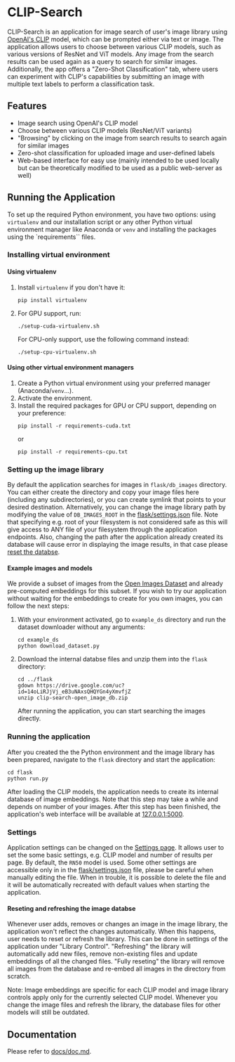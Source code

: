 # CLIP-Search

CLIP-Search is an application for image search of user's image library using [OpenAI's CLIP](https://github.com/openai/CLIP) model, which can be prompted either via text or image. The application allows users to choose between various CLIP models, such as various versions of ResNet and ViT models. Any image from the search results can be used again as a query to search for similar images. Additionally, the app offers a "Zero-Shot Classification" tab, where users can experiment with CLIP's capabilities by submitting an image with multiple text labels to perform a classification task.

## Features

- Image search using OpenAI's CLIP model
- Choose between various CLIP models (ResNet/ViT variants)
- "Browsing" by clicking on the image from search results to search again for similar images
- Zero-shot classification for uploaded image and user-defined labels
- Web-based interface for easy use (mainly intended to be used locally but can be theoretically modified to be used as a public web-server as well)

## Running the Application

To set up the required Python environment, you have two options: using `virtualenv` and our installation script or any other Python virtual environment manager like Anaconda or `venv` and installing the packages using the `requirements`` files.

### Installing virtual environment

#### Using virtualenv

1. Install `virtualenv` if you don't have it:
   ```
   pip install virtualenv
   ```
2. For GPU support, run:
   ```
   ./setup-cuda-virtualenv.sh
   ```
   For CPU-only support, use the following command instead:
   ```
   ./setup-cpu-virtualenv.sh
   ```

#### Using other virtual environment managers
1. Create a Python virtual environment using your preferred manager (Anaconda/`venv`...).
2. Activate the environment.
3. Install the required packages for GPU or CPU support, depending on your preference:
   ```
   pip install -r requirements-cuda.txt
   ```
   or 
   ```
   pip install -r requirements-cpu.txt

   ```

### Setting up the image library
By default the application searches for images in `flask/db_images` directory. You can either create the directory and copy your image files here (including any subdirectories), or you can create symlink that points to your desired destination. Alternatively, you can change the image library path by modifying the value of `DB_IMAGES_ROOT` in the [flask/settings.json](flask/settings.json) file. Note that specifying e.g. root of your filesystem is not considered safe as this will give access to ANY file of your filesystem through the application endpoints. Also, changing the path after the application already created its database will cause error in displaying the image results, in that case please [reset the databse](#reseting-and-refreshing-the-image-databse).

#### Example images and models
We provide a subset of images from the [Open Images Dataset](https://storage.googleapis.com/openimages/web/index.html) and already pre-computed embeddings for this subset. If you wish to try our application without waiting for the embeddings to create for you own images, you can follow the next steps:
1. With your environment activated, go to `example_ds` directory and run the dataset downloader without any arguments:
   ```
   cd example_ds
   python download_dataset.py
   ```
2. Download the internal databse files and unzip them into the `flask` directory:
   ```
   cd ../flask
   gdown https://drive.google.com/uc?id=14oLiRJjVj_eB3uNAxsQHQYGn4yXmvfjZ
   unzip clip-search-open_image_db.zip
   ```

   After running the application, you can start searching the images directly. 


### Running the application
After you created the the Python environment and the image library has been prepared, navigate to the `flask` directory and start the application:
```
cd flask
python run.py
```
After loading the CLIP models, the application needs to create its internal database of image embeddings. Note that this step may take a while and depends on number of your images. After this step has been finished, the application's web interface will be available at [127.0.0.1:5000](http://127.0.0.1:5000/).

### Settings
Application settings can be changed on the [Settings page](http://127.0.0.1:5000/settings/). It allows user to set the some basic settings, e.g. CLIP model and number of results per page. By default, the `RN50` model is used. Some other settings are accessible only in in the [flask/settings.json](flask/settings.json) file, please be careful when manually editing the file. When in trouble, it is possible to delete the file and it will be automatically recreated with default values when starting the application.

#### Reseting and refreshing the image databse
Whenever user adds, removes or changes an image in the image library, the application won't reflect the changes automatically. When this happens, user needs to reset or refresh the library. This can be done in settings of the application under "Library Control". "Refreshing" the library will automatically add new files, remove non-existing files and update embeddings of all the changed files. "Fully reseting" the library will remove all images from the database and re-embed all images in the directory from scratch.

Note: Image embeddings are specific for each CLIP model and image library controls apply only for the currently selected CLIP model. Whenever you change the image files and refresh the library, the database files for other models will still be outdated. 


## Documentation
Please refer to [docs/doc.md](docs/doc.md).
